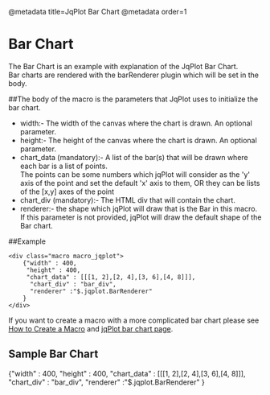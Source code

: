 @metadata title=JqPlot Bar Chart
@metadata order=1

[bar chart]: http://www.jqplot.com/tests/barRendererTests.php
[createmacro]: /pylabsdoc/#/alkiradocs/Macros_HOWTO


# Bar Chart

The Bar Chart is an example with explanation of the JqPlot Bar Chart.  
Bar charts are rendered with the barRenderer plugin which will be set in the body.


##The body of the macro is the parameters that JqPlot uses to initialize the bar chart.  

* width:- The width of the canvas where the chart is drawn. An optional parameter.  
* height:- The height of the canvas where the chart is drawn. An optional parameter.  
* chart_data (mandatory):- A list of the bar(s) that will be drawn where each bar is a list of points.  
  The points can be some numbers which jqPlot will consider as the 'y' axis of the point and set the default 'x' axis to them, OR they can be lists of the [x,y] axes of the point  
* chart_div (mandatory):- The HTML div that will contain the chart.  
* renderer:- the shape which jqPlot will draw that is the Bar in this macro. If this parameter is not provided, jqPlot will draw the default shape of the Bar chart.


##Example

    <div class="macro macro_jqplot">
        {"width" : 400,
         "height" : 400,
         "chart_data" : [[[1, 2],[2, 4],[3, 6],[4, 8]]],
          "chart_div" : "bar_div",
          "renderer" :"$.jqplot.BarRenderer"
        }
    </div>
    
    
If you want to create a macro with a more complicated bar chart please see [How to Create a Macro][createmacro] and [jqPlot bar chart page][bar chart].


## Sample Bar Chart

<div class="macro macro_jqplot">
{"width" : 400,
 "height" : 400,
 "chart_data" : [[[1, 2],[2, 4],[3, 6],[4, 8]]],
 "chart_div" : "bar_div",
 "renderer" :"$.jqplot.BarRenderer"
}
</div>